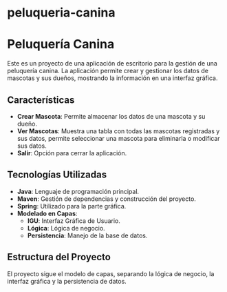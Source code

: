 # peluqueria-canina

# Peluquería Canina

Este es un proyecto de una aplicación de escritorio para la gestión de una peluquería canina. La aplicación permite crear y gestionar los datos de mascotas y sus dueños, mostrando la información en una interfaz gráfica.

## Características

- **Crear Mascota**: Permite almacenar los datos de una mascota y su dueño.
- **Ver Mascotas**: Muestra una tabla con todas las mascotas registradas y sus datos, permite seleccionar una mascota para eliminarla o modificar sus datos.
- **Salir**: Opción para cerrar la aplicación.

## Tecnologías Utilizadas

- **Java**: Lenguaje de programación principal.
- **Maven**: Gestión de dependencias y construcción del proyecto.
- **Spring**: Utilizado para la parte gráfica.
- **Modelado en Capas**:
  - **IGU**: Interfaz Gráfica de Usuario.
  - **Lógica**: Lógica de negocio.
  - **Persistencia**: Manejo de la base de datos.

## Estructura del Proyecto

El proyecto sigue el modelo de capas, separando la lógica de negocio, la interfaz gráfica y la persistencia de datos.
